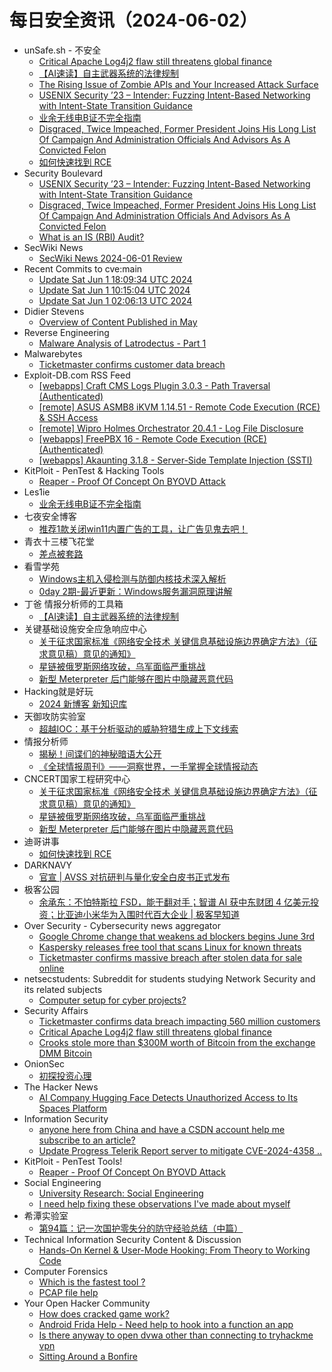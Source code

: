 # 每日安全资讯（2024-06-02）

- unSafe.sh - 不安全
  - [Critical Apache Log4j2 flaw still threatens global finance](https://buaq.net/go-242660.html)
  - [【AI速读】自主武器系统的法律规制](https://buaq.net/go-242675.html)
  - [The Rising Issue of Zombie APIs and Your Increased Attack Surface](https://buaq.net/go-242663.html)
  - [USENIX Security ’23 – Intender: Fuzzing Intent-Based Networking with Intent-State Transition Guidance](https://buaq.net/go-242556.html)
  - [业余无线电B证不完全指南](https://buaq.net/go-242425.html)
  - [Disgraced, Twice Impeached, Former President Joins His Long List Of Campaign And Administration Officials And Advisors As A Convicted Felon](https://buaq.net/go-242694.html)
  - [如何快速找到 RCE](https://buaq.net/go-242676.html)
- Security Boulevard
  - [USENIX Security ’23 – Intender: Fuzzing Intent-Based Networking with Intent-State Transition Guidance](https://securityboulevard.com/2024/06/usenix-security-23-intender-fuzzing-intent-based-networking-with-intent-state-transition-guidance/)
  - [Disgraced, Twice Impeached, Former President Joins His Long List Of Campaign And Administration Officials And Advisors As A Convicted Felon](https://securityboulevard.com/2024/06/disgraced-twice-impeached-former-president-joins-his-long-list-of-campaign-and-administration-officials-and-advisors-as-a-convicted-felon/)
  - [What is an IS (RBI) Audit?](https://securityboulevard.com/2024/06/what-is-an-is-rbi-audit/)
- SecWiki News
  - [SecWiki News 2024-06-01 Review](http://www.sec-wiki.com/?2024-06-01)
- Recent Commits to cve:main
  - [Update Sat Jun  1 18:09:34 UTC 2024](https://github.com/trickest/cve/commit/ded970b6df12c8b7ca7f017489c00419e8293a4b)
  - [Update Sat Jun  1 10:15:04 UTC 2024](https://github.com/trickest/cve/commit/8ad597e400fb770e8177cfa8940653ddcd769563)
  - [Update Sat Jun  1 02:06:13 UTC 2024](https://github.com/trickest/cve/commit/aee63c9f823b57c1d22a8e2c511a7d5dfa2f8712)
- Didier Stevens
  - [Overview of Content Published in May](https://blog.didierstevens.com/2024/06/01/overview-of-content-published-in-may-9/)
- Reverse Engineering
  - [Malware Analysis of Latrodectus - Part 1](https://www.reddit.com/r/ReverseEngineering/comments/1d5jetl/malware_analysis_of_latrodectus_part_1/)
- Malwarebytes
  - [Ticketmaster confirms customer data breach](https://www.malwarebytes.com/blog/personal/2024/06/ticketmaster-confirms-customer-data-breach)
- Exploit-DB.com RSS Feed
  - [[webapps] Craft CMS Logs Plugin 3.0.3 - Path Traversal (Authenticated)](https://www.exploit-db.com/exploits/52034)
  - [[remote] ASUS ASMB8 iKVM 1.14.51 - Remote Code Execution (RCE) & SSH Access](https://www.exploit-db.com/exploits/52033)
  - [[remote] Wipro Holmes Orchestrator 20.4.1 - Log File Disclosure](https://www.exploit-db.com/exploits/52032)
  - [[webapps] FreePBX 16 -  Remote Code Execution (RCE) (Authenticated)](https://www.exploit-db.com/exploits/52031)
  - [[webapps] Akaunting 3.1.8 - Server-Side Template Injection (SSTI)](https://www.exploit-db.com/exploits/52030)
- KitPloit - PenTest &amp; Hacking Tools
  - [Reaper - Proof Of Concept On BYOVD Attack](http://www.kitploit.com/2024/06/reaper-proof-of-concept-on-byovd-attack.html)
- Les1ie
  - [业余无线电B证不完全指南](https://iansmith123.github.io/2024/06/01/amateur-radio-b-exam/)
- 七夜安全博客
  - [推荐1款关闭win11内置广告的工具，让广告见鬼去吧！](https://mp.weixin.qq.com/s?__biz=MzIwODIxMjc4MQ==&mid=2651005453&idx=1&sn=f85db6a5c70860d944525bea351e7e19&chksm=8cf1044fbb868d5934202eada119ff584d4103bb618263e6af7b0c6b53d289583f271d5fb7ee&scene=58&subscene=0#rd)
- 青衣十三楼飞花堂
  - [差点被套路](https://mp.weixin.qq.com/s?__biz=MzUzMjQyMDE3Ng==&mid=2247487436&idx=1&sn=9f2a37a3ca44c8c4d95a200382452ba0&chksm=fab2ccf3cdc545e514de03178ff4655e22ca64782f0861dbc9dcad8abc5ed345e22b872f9d42&scene=58&subscene=0#rd)
- 看雪学苑
  - [Windows主机入侵检测与防御内核技术深入解析](https://mp.weixin.qq.com/s?__biz=MjM5NTc2MDYxMw==&mid=2458557570&idx=1&sn=4b3364491b79fa6e0c29391eb085a9d3&chksm=b18dac0886fa251e07b0e2c4c134e95157aed620b25141f57760d8eca269a65fceb2c9bcc0c1&scene=58&subscene=0#rd)
  - [0day 2期-最近更新：Windows服务漏洞原理讲解](https://mp.weixin.qq.com/s?__biz=MjM5NTc2MDYxMw==&mid=2458557570&idx=2&sn=f48e504bc91da149eebefaf7a20b795d&chksm=b18dac0886fa251e64815ff7df074def528e9841b5b9660a1004b35052b11d09a6609a7e71ce&scene=58&subscene=0#rd)
- 丁爸 情报分析师的工具箱
  - [【AI速读】自主武器系统的法律规制](https://mp.weixin.qq.com/s?__biz=MzI2MTE0NTE3Mw==&mid=2651144067&idx=1&sn=03e97bf9570552e091501b1f63e1b6e4&chksm=f1af48b9c6d8c1afbc961f4d55bada56075fb7ebba90692e9d7b71099ecda36dac1929a2a8d4&scene=58&subscene=0#rd)
- 关键基础设施安全应急响应中心
  - [关于征求国家标准《网络安全技术 关键信息基础设施边界确定方法》（征求意见稿）意见的通知》](https://mp.weixin.qq.com/s?__biz=MzkyMzAwMDEyNg==&mid=2247544160&idx=1&sn=335991d0e827c916473bf71022877abd&chksm=c1e9a131f69e2827ed7de3846939aa913906df6907d17f57348a71c7fd058dbd3863ac00fe4f&scene=58&subscene=0#rd)
  - [星链被俄罗斯网络攻破，乌军面临严重挑战](https://mp.weixin.qq.com/s?__biz=MzkyMzAwMDEyNg==&mid=2247544160&idx=2&sn=97570e657590a1b48c51eb4b09e5543f&chksm=c1e9a131f69e28270d0eb78f761193cb3c9f52a227965c278d11cf7edb1f1700426300169c5b&scene=58&subscene=0#rd)
  - [新型 Meterpreter 后门能够在图片中隐藏恶意代码](https://mp.weixin.qq.com/s?__biz=MzkyMzAwMDEyNg==&mid=2247544160&idx=3&sn=8c317bea6e9d11cd219702c18fd4947f&chksm=c1e9a131f69e2827ef229568dc39bff0578be71e0cc93529527392275668b7153ff1c3d65eea&scene=58&subscene=0#rd)
- Hacking就是好玩
  - [2024 新博客 新知识库](https://mp.weixin.qq.com/s?__biz=MzU2NzcwNTY3Mg==&mid=2247485018&idx=1&sn=bc60bea49b45faa1bcfdb58f8b902035&chksm=fc986f7dcbefe66b72d3696f21683d84e9051ef2ffcb0252a555f688a8620819b1db11cc7450&scene=58&subscene=0#rd)
- 天御攻防实验室
  - [超越IOC：基于分析驱动的威胁狩猎生成上下文线索](https://mp.weixin.qq.com/s?__biz=MzU0MzgyMzM2Nw==&mid=2247485765&idx=1&sn=7034bc9102ea1fd3dc6230d120cd62ab&chksm=fb04ca2dcc73433b4b29748931e5f150811fb004f61d4426c6df5564f715fb743c981c33e9ba&scene=58&subscene=0#rd)
- 情报分析师
  - [揭秘！间谍们的神秘暗语大公开](https://mp.weixin.qq.com/s?__biz=MzA3Mjc1MTkwOA==&mid=2650550955&idx=1&sn=36c38d3b78a1a92690d129d8e3df522b&chksm=87111ce0b06695f6d0990f6f69424ec3edf9cfc67ce3e28d501113d121bd73a3e1ae0626f399&scene=58&subscene=0#rd)
  - [《全球情报周刊》——洞察世界，一手掌握全球情报动态](https://mp.weixin.qq.com/s?__biz=MzA3Mjc1MTkwOA==&mid=2650550955&idx=2&sn=bdf0436054980ac228de12114db1c03c&chksm=87111ce0b06695f67c92d3df8c255a439c37eca041b42e5741cbba25193b488a0ef4942dc169&scene=58&subscene=0#rd)
- CNCERT国家工程研究中心
  - [关于征求国家标准《网络安全技术 关键信息基础设施边界确定方法》（征求意见稿）意见的通知》](https://mp.weixin.qq.com/s?__biz=MzUzNDYxOTA1NA==&mid=2247545113&idx=1&sn=49756f9db3cba2e3d352185837674a96&chksm=fa9387d8cde40ecef332dcc7e5b54c9916cdead749558aa9701c47659e52f7490c6b15511416&scene=58&subscene=0#rd)
  - [星链被俄罗斯网络攻破，乌军面临严重挑战](https://mp.weixin.qq.com/s?__biz=MzUzNDYxOTA1NA==&mid=2247545113&idx=2&sn=2d4eeefe8d320a05a6e91122638fd1e4&chksm=fa9387d8cde40ece9dd39742bd01c8bb64d4f12f86a158882026d20ac92ced132a5cf252cbd7&scene=58&subscene=0#rd)
  - [新型 Meterpreter 后门能够在图片中隐藏恶意代码](https://mp.weixin.qq.com/s?__biz=MzUzNDYxOTA1NA==&mid=2247545113&idx=3&sn=0aa456f5857239a4541677b7d0aa5402&chksm=fa9387d8cde40ece3961de36b30b01c7fa4af513ea90748f714867fbe5064446e4f5df7b02ea&scene=58&subscene=0#rd)
- 迪哥讲事
  - [如何快速找到 RCE](https://mp.weixin.qq.com/s?__biz=MzIzMTIzNTM0MA==&mid=2247494847&idx=1&sn=eea65f1956f62693b9cde248a88ead2e&chksm=e8a5e6dcdfd26fcafdfcb3375205c9e051340318ba28ced053d9c5cf2e79e73a8b79950ee526&scene=58&subscene=0#rd)
- DARKNAVY
  - [官宣 | AVSS 对抗研判与量化安全白皮书正式发布](https://mp.weixin.qq.com/s?__biz=MzkyMjM5MTk3NQ==&mid=2247485683&idx=1&sn=26825be1d4758a94860d15bcd5d5a91a&chksm=c1f44c3bf683c52df22b3805b7f09d7e26155f7fcb4c2643e8c02231927bf08695d8cd764f61&scene=58&subscene=0#rd)
- 极客公园
  - [余承东：不怕特斯拉 FSD，能干翻对手；智谱 AI 获中东财团 4 亿美元投资；比亚迪小米华为入围时代百大企业 | 极客早知道](https://mp.weixin.qq.com/s?__biz=MTMwNDMwODQ0MQ==&mid=2653042987&idx=1&sn=7abf0df91204bb017f4d11ec652d45a3&chksm=7e57449d4920cd8b088178b9295633e96f36163a9429532eb3fac87cb201844dac6ac1af8a57&scene=58&subscene=0#rd)
- Over Security - Cybersecurity news aggregator
  - [Google Chrome change that weakens ad blockers begins June 3rd](https://www.bleepingcomputer.com/news/google/google-chrome-change-that-weakens-ad-blockers-begins-june-3rd/)
  - [Kaspersky releases free tool that scans Linux for known threats](https://www.bleepingcomputer.com/news/software/kaspersky-releases-free-tool-that-scans-linux-for-known-threats/)
  - [Ticketmaster confirms massive breach after stolen data for sale online](https://www.bleepingcomputer.com/news/security/ticketmaster-confirms-massive-breach-after-stolen-data-for-sale-online/)
- netsecstudents: Subreddit for students studying Network Security and its related subjects
  - [Computer setup for cyber projects?](https://www.reddit.com/r/netsecstudents/comments/1d5y8ur/computer_setup_for_cyber_projects/)
- Security Affairs
  - [Ticketmaster confirms data breach impacting 560 million customers](https://securityaffairs.com/163999/data-breach/ticketmaster-confirms-data-breach.html)
  - [Critical Apache Log4j2 flaw still threatens global finance](https://securityaffairs.com/163984/hacking/critical-apache-log4j2-flaw-still-threatens-global-finance.html)
  - [Crooks stole more than $300M worth of Bitcoin from the exchange DMM Bitcoin](https://securityaffairs.com/163966/security/dmm-bitcoin-cyber-heist.html)
- OnionSec
  - [初探投资心理](https://mp.weixin.qq.com/s?__biz=MzUyMTUwMzI3Ng==&mid=2247485483&idx=1&sn=7d840370c0c4f2e8c5bf2903563380e4&chksm=f9db5f68ceacd67e36bfc27559dfd342c59d6f1946925629f736381e1995d32a5b381588bc34&scene=58&subscene=0#rd)
- The Hacker News
  - [AI Company Hugging Face Detects Unauthorized Access to Its Spaces Platform](https://thehackernews.com/2024/06/ai-company-hugging-face-notifies-users.html)
- Information Security
  - [anyone here from China and have a CSDN account help me subscribe to an article?](https://www.reddit.com/r/Information_Security/comments/1d5hki8/anyone_here_from_china_and_have_a_csdn_account/)
  - [Update Progress Telerik Report server to mitigate CVE-2024-4358 ..](https://www.reddit.com/r/Information_Security/comments/1d5jajp/update_progress_telerik_report_server_to_mitigate/)
- KitPloit - PenTest Tools!
  - [Reaper - Proof Of Concept On BYOVD Attack](http://www.kitploit.com/2024/06/reaper-proof-of-concept-on-byovd-attack.html)
- Social Engineering
  - [University Research: Social Engineering](https://www.reddit.com/r/SocialEngineering/comments/1d5pssa/university_research_social_engineering/)
  - [I need help fixing these observations I've made about myself](https://www.reddit.com/r/SocialEngineering/comments/1d5fin5/i_need_help_fixing_these_observations_ive_made/)
- 希潭实验室
  - [第94篇：记一次国护零失分的防守经验总结（中篇）](https://mp.weixin.qq.com/s?__biz=MzkzMjI1NjI3Ng==&mid=2247486732&idx=1&sn=3e9ce156d6095b166024e8ed51559455&chksm=c25fc277f5284b61ff7a0e13b961b74d8383eb708063107f1b01eb4b89ea4f18da832b8df8a2&scene=58&subscene=0#rd)
- Technical Information Security Content & Discussion
  - [Hands-On Kernel & User-Mode Hooking: From Theory to Working Code](https://www.reddit.com/r/netsec/comments/1d5sgot/handson_kernel_usermode_hooking_from_theory_to/)
- Computer Forensics
  - [Which is the fastest tool ?](https://www.reddit.com/r/computerforensics/comments/1d5s8ev/which_is_the_fastest_tool/)
  - [PCAP file help](https://www.reddit.com/r/computerforensics/comments/1d5ihjf/pcap_file_help/)
- Your Open Hacker Community
  - [How does cracked game work?](https://www.reddit.com/r/HowToHack/comments/1d5cqcl/how_does_cracked_game_work/)
  - [Android Frida Help - Need help to hook into a function an app](https://www.reddit.com/r/HowToHack/comments/1d5h1fq/android_frida_help_need_help_to_hook_into_a/)
  - [Is there anyway to open dvwa other than connecting to tryhackme vpn](https://www.reddit.com/r/HowToHack/comments/1d5fd07/is_there_anyway_to_open_dvwa_other_than/)
  - [Sitting Around a Bonfire](https://www.reddit.com/r/HowToHack/comments/1d5d51f/sitting_around_a_bonfire/)
